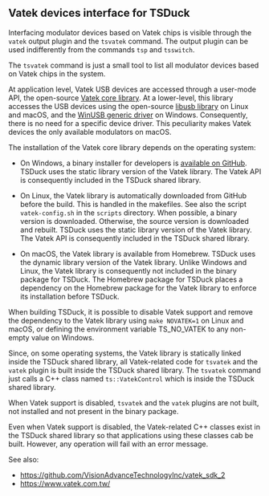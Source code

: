 ## Vatek devices interface for TSDuck

Interfacing modulator devices based on Vatek chips is visible through the
`vatek` output plugin and the `tsvatek` command. The output plugin can
be used indifferently from the commands `tsp` and `tsswitch`.

The `tsvatek` command is just a small tool to list all modulator devices based
on Vatek chips in the system.

At application level, Vatek USB devices are accessed through a user-mode API, the open-source
[Vatek core library](https://github.com/VisionAdvanceTechnologyInc/vatek_sdk_2).
At a lower-level, this library accesses the USB devices using the open-source
[libusb library](https://github.com/libusb/libusb) on Linux and macOS, and the
[WinUSB generic driver](https://docs.microsoft.com/en-us/windows-hardware/drivers/usbcon/winusb)
on Windows. Consequently, there is no need for a specific device driver.
This peculiarity makes Vatek devices the only available modulators on macOS.

The installation of the Vatek core library depends on the operating system:

- On Windows, a binary installer for developers is
  [available on GitHub](https://github.com/VisionAdvanceTechnologyInc/vatek_sdk_2/releases).
  TSDuck uses the static library version of the Vatek library. The Vatek API
  is consequently included in the TSDuck shared library.

- On Linux, the Vatek library is automatically downloaded from GitHub before
  the build. This is handled in the makefiles. See also the script `vatek-config.sh`
  in the `scripts` directory. When possible, a binary version is downloaded.
  Otherwise, the source version is downloaded and rebuilt.
  TSDuck uses the static library version of the Vatek library.
  The Vatek API is consequently included in the TSDuck shared library.

- On macOS, the Vatek library is available from Homebrew. 
  TSDuck uses the dynamic library version of the Vatek library.
  Unlike Windows and Linux, the Vatek library is consequently not included
  in the binary package for TSDuck.
  The Homebrew package for TSDuck places a dependency on the Homebrew package
  for the Vatek library to enforce its installation before TSDuck.

When building TSDuck, it is possible to disable Vatek support and remove the dependency
to the Vatek library using `make NOVATEK=1` on Linux and macOS, or defining
the environment variable TS_NO_VATEK to any non-empty value on Windows.

Since, on some operating systems, the Vatek library is statically linked
inside the TSDuck shared library, all Vatek-related code for `tsvatek` and
the `vatek` plugin is built inside the TSDuck shared library.
The `tsvatek` command just calls a C++ class named `ts::VatekControl` which
is inside the TSDuck shared library.

When Vatek support is disabled, `tsvatek` and the `vatek` plugins are not
built, not installed and not present in the binary package.

Even when Vatek support is disabled, the Vatek-related C++ classes exist in
the TSDuck shared library so that applications using these classes cab be built.
However, any operation will fail with an error message.

See also:
- https://github.com/VisionAdvanceTechnologyInc/vatek_sdk_2
- https://www.vatek.com.tw/
